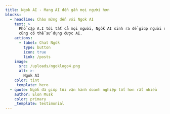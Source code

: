 ```yaml
---
title: Ngok AI - Mang AI đến gần mọi người hơn
blocks:
  - headline: Chào mừng đến với Ngok AI
    text: >
      Phổ cập A.I tới tất cả mọi người, Ngốk AI sinh ra để giúp người ngốc nhất
      cũng có thể sử dụng được AI.
    actions:
      - label: Chat Ngốk
        type: button
        icon: true
        link: /posts
    image:
      src: /uploads/ngoklogo4.png
      alt: >-
        Ngok AI
    color: tint
    _template: hero
  - quote: Ngốk đã giúp tôi vận hành doanh nghiệp tốt hơn rất nhiều
    author: Elon Musk
    color: primary
    _template: testimonial
---
```


